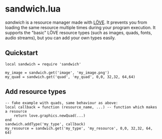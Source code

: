# sandwich.lua

*sandwich* is a resource manager made with [LÖVE](https://love2d.org). 
It prevents you from loading the same resource multiple times during your program execution.
It supports the "basic" LÖVE resource types (such as images, quads, fonts, audio streams), but you can add your own types easily.
     
## Quickstart
```
local sandwich = require 'sandwich'     
     
my_image = sandwich.get('image', 'my_image.png')     
my_quad = sandwich.get('quad', 'my_quad', 0,0, 32,32, 64,64)     
```

## Add resource types
```     
-- fake example with quads, same behaviour as above:
local callback = function (resource_name, ...) -- function which makes a resource
	return love.graphics.newQuad(...)
end
sandwich.addType('my_type', callback)
my_resource = sandwich.get('my_type', 'my_resource', 0,0, 32,32, 64, 64)
```